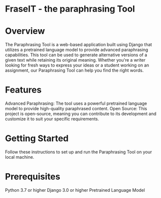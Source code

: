 # FraseIT - the paraphrasing Tool

# Overview
The Paraphrasing Tool is a web-based application built using Django that utilizes a pretrained language model to provide advanced paraphrasing capabilities. This tool can be used to generate alternative versions of a given text while retaining its original meaning. Whether you're a writer looking for fresh ways to express your ideas or a student working on an assignment, our Paraphrasing Tool can help you find the right words.

# Features
Advanced Paraphrasing: The tool uses a powerful pretrained language model to provide high-quality paraphrased content.
Open Source: This project is open-source, meaning you can contribute to its development and customize it to suit your specific requirements.

# Getting Started
Follow these instructions to set up and run the Paraphrasing Tool on your local machine.

# Prerequisites
Python 3.7 or higher
Django 3.0 or higher
Pretrained Language Model
